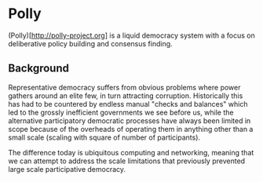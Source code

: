 # Polly

(Polly)[http://polly-project.org] is a liquid democracy system with a focus on deliberative policy building and consensus finding.

## Background

Representative democracy suffers from obvious problems where power gathers around an elite few, in turn attracting corruption. Historically this has had to be countered by endless manual "checks and balances" which led to the grossly inefficient governments we see before us, while the alternative participatory democratic processes have always been limited in scope because of the overheads of operating them in anything other than a small scale (scaling with square of number of participants). 

The difference today is ubiquitous computing and networking, meaning that we can attempt to address the scale limitations that previously prevented large scale participative democracy.


